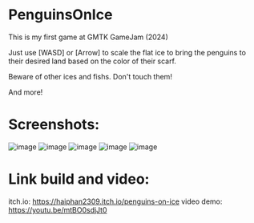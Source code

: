 # PenguinsOnIce
This is my first game at GMTK GameJam (2024)

Just use [WASD] or [Arrow] to scale the flat ice to bring the penguins to their desired land based on the color of their scarf.

Beware of other ices and fishs. Don't touch them!

And more!

# Screenshots:
![image](https://github.com/user-attachments/assets/7940e1b6-4412-43e6-a32f-4a6f7180968e)
![image](https://github.com/user-attachments/assets/22fb2781-f6a4-4ff4-85ca-5438c43ebfdd)
![image](https://github.com/user-attachments/assets/7e8fd570-c75d-44cb-9e4f-f66df6d2da56)
![image](https://github.com/user-attachments/assets/1d8ea951-2cc2-4277-a809-d2e7b8c36330)
![image](https://github.com/user-attachments/assets/827c9543-c20d-4469-a02d-661fe49f9da1)

# Link build and video:
itch.io: https://haiphan2309.itch.io/penguins-on-ice
video demo: https://youtu.be/mtBO0sdjJt0
